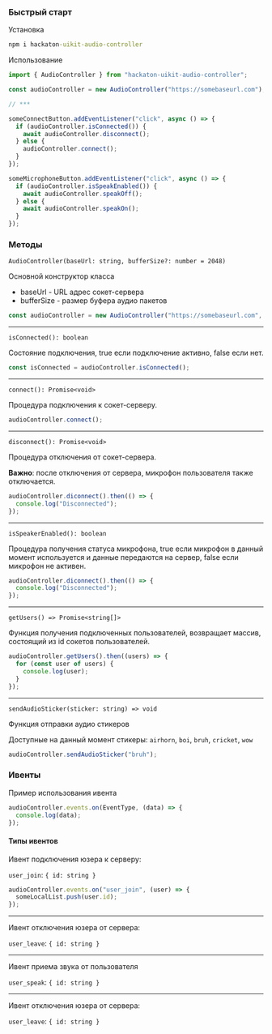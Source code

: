 ### Быстрый старт

Установка
```cmd
npm i hackaton-uikit-audio-controller
```

Использование
```js
import { AudioController } from "hackaton-uikit-audio-controller";

const audioController = new AudioController("https://somebaseurl.com");

// ***

someConnectButton.addEventListener("click", async () => {
  if (audioController.isConnected()) {
    await audioController.disconnect();
  } else {
    audioController.connect();
  }
});

someMicrophoneButton.addEventListener("click", async () => {
  if (audioController.isSpeakEnabled()) {
    await audioController.speakOff();
  } else {
    await audioController.speakOn();
  }
});

```

### Методы

`AudioController(baseUrl: string, bufferSize?: number = 2048)`

Основной конструктор класса
* baseUrl - URL адрес сокет-сервера
* bufferSize - размер буфера аудио пакетов

```js
const audioController = new AudioController("https://somebaseurl.com", 2048);
```

---

`isConnected(): boolean`

Состояние подключения, true если подключение активно, false если нет.

```js
const isConnected = audioController.isConnected();
```

---

`connect(): Promise<void>`

Процедура подключения к сокет-серверу.

```js
audioController.connect();
```

---

`disconnect(): Promise<void>`

Процедура отключения от сокет-сервера.

**Важно**: после отключения от сервера, микрофон пользователя также отключается.

```js
audioController.diconnect().then(() => {
  console.log("Disconnected");
});
```

---

`isSpeakerEnabled(): boolean`

Процедура получения статуса микрофона, true если микрофон в данный момент используется и данные передаются на сервер, false если микрофон не активен.

```js
audioController.diconnect().then(() => {
  console.log("Disconnected");
});
```

---

`getUsers() => Promise<string[]>`

Функция получения подключенных пользователей, возвращает массив, состоящий из id сокетов пользователей.

```js
audioController.getUsers().then((users) => {
  for (const user of users) {
    console.log(user);
  }
});
```

---

`sendAudioSticker(sticker: string) => void`

Функция отправки аудио стикеров

Доступные на данный момент стикеры: `airhorn`, `boi`, `bruh`, `cricket`, `wow`

```js
audioController.sendAudioSticker("bruh");
```

### Ивенты

Пример использования ивента

```js
audioController.events.on(EventType, (data) => {
  console.log(data);
});
```

#### Типы ивентов

Ивент подключения юзера к серверу:

`user_join`: `{ id: string }`

```js
audioController.events.on("user_join", (user) => {
  someLocalList.push(user.id);
});
```

---

Ивент отключения юзера от сервера:

`user_leave`: `{ id: string }`

---

Ивент приема звука от пользователя

`user_speak`: `{ id: string }`

---

Ивент отключения юзера от сервера:

`user_leave`: `{ id: string }`
